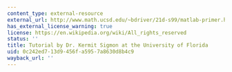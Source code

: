 ```yaml
---
content_type: external-resource
external_url: http://www.math.ucsd.edu/~bdriver/21d-s99/matlab-primer.html
has_external_license_warning: true
license: https://en.wikipedia.org/wiki/All_rights_reserved
status: ''
title: Tutorial by Dr. Kermit Sigmon at the University of Florida
uid: 0c242ed7-13d9-456f-a595-7a8630d8b4c9
wayback_url: ''
---
```

